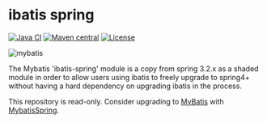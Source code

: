 ibatis spring
=============

[![Java CI](https://github.com/mybatis/ibatis-spring/actions/workflows/ci.yaml/badge.svg)](https://github.com/mybatis/ibatis-spring/actions/workflows/ci.yaml)
[![Maven central](https://maven-badges.herokuapp.com/maven-central/org.mybatis/mybatis-2-spring/badge.svg)](https://maven-badges.herokuapp.com/maven-central/org.mybatis/mybatis-2-spring)
[![License](https://img.shields.io/:license-apache-brightgreen.svg)](https://www.apache.org/licenses/LICENSE-2.0.html)

![mybatis](http://mybatis.github.io/images/mybatis-logo.png)

The Mybatis 'ibatis-spring' module is a copy from spring 3.2.x as a shaded module in order to allow users using ibatis to 
freely upgrade to spring4+ without having a hard dependency on upgrading ibatis in the process.

This repository is read-only. Consider upgrading to [MyBatis](https://github.com/mybatis/mybatis-3) with [MybatisSpring](https://github.com/mybatis/spring).

